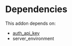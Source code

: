 # Dependencies

This addon depends on:

- [auth_api_key](https://github.com/bringout/oca-server-auth)
- server_environment
